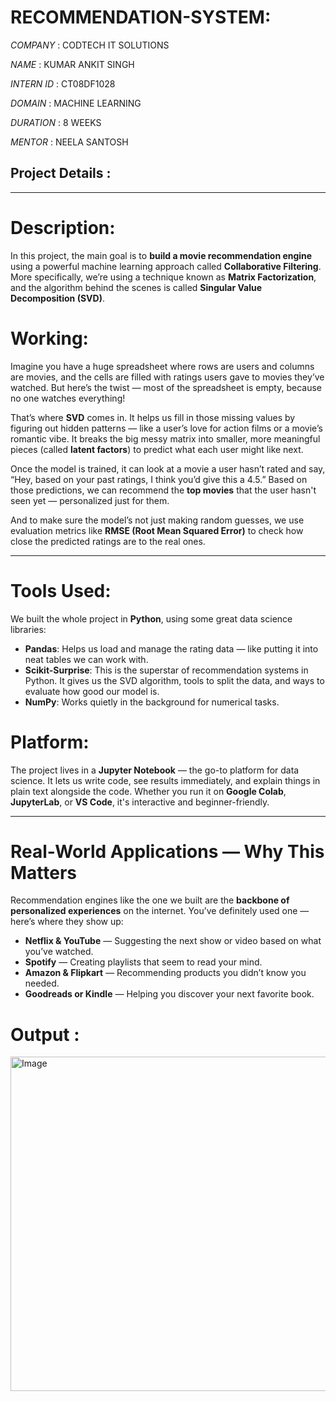# RECOMMENDATION-SYSTEM:

*COMPANY* : CODTECH IT SOLUTIONS

*NAME* : KUMAR ANKIT SINGH

*INTERN ID* : CT08DF1028

*DOMAIN* : MACHINE LEARNING

*DURATION* : 8 WEEKS

*MENTOR* : NEELA SANTOSH

## Project Details : 



---

#  Description: 

In this project, the main goal is to **build a movie recommendation engine** using a powerful machine learning approach called **Collaborative Filtering**. More specifically, we’re using a technique known as **Matrix Factorization**, and the algorithm behind the scenes is called **Singular Value Decomposition (SVD)**.

# Working:

Imagine you have a huge spreadsheet where rows are users and columns are movies, and the cells are filled with ratings users gave to movies they’ve watched. But here’s the twist — most of the spreadsheet is empty, because no one watches everything!

That’s where **SVD** comes in. It helps us fill in those missing values by figuring out hidden patterns — like a user’s love for action films or a movie’s romantic vibe. It breaks the big messy matrix into smaller, more meaningful pieces (called **latent factors**) to predict what each user might like next.

Once the model is trained, it can look at a movie a user hasn’t rated and say, “Hey, based on your past ratings, I think you’d give this a 4.5.” Based on those predictions, we can recommend the **top movies** that the user hasn't seen yet — personalized just for them.

And to make sure the model’s not just making random guesses, we use evaluation metrics like **RMSE (Root Mean Squared Error)** to check how close the predicted ratings are to the real ones.

---

# Tools Used:

We built the whole project in **Python**, using some great data science libraries:

* **Pandas**: Helps us load and manage the rating data — like putting it into neat tables we can work with.
* **Scikit-Surprise**: This is the superstar of recommendation systems in Python. It gives us the SVD algorithm, tools to split the data, and ways to evaluate how good our model is.
* **NumPy**: Works quietly in the background for numerical tasks.



# Platform:

The project lives in a **Jupyter Notebook** — the go-to platform for data science. It lets us write code, see results immediately, and explain things in plain text alongside the code. Whether you run it on **Google Colab**, **JupyterLab**, or **VS Code**, it's interactive and beginner-friendly.

---

# Real-World Applications — Why This Matters

Recommendation engines like the one we built are the **backbone of personalized experiences** on the internet. You’ve definitely used one — here’s where they show up:

*  **Netflix & YouTube** — Suggesting the next show or video based on what you’ve watched.
*  **Spotify** — Creating playlists that seem to read your mind.
*  **Amazon & Flipkart** — Recommending products you didn’t know you needed.
*  **Goodreads or Kindle** — Helping you discover your next favorite book.

# Output :

<img width="895" height="535" alt="Image" src="https://github.com/user-attachments/assets/37515c69-00fa-4d19-b646-71e47bc7cc0a" />



